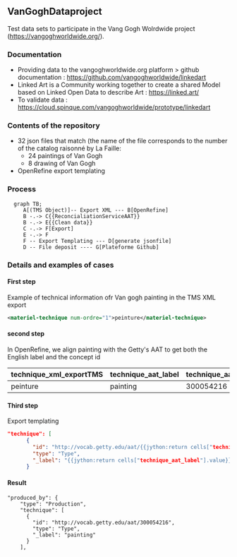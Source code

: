 ## VanGoghDataproject

Test data sets to participate in the Vang Gogh Wolrdwide project (https://vangoghworldwide.org/).

### Documentation 
* Providing data to the vangoghworldwide.org platform > github documentation : https://github.com/vangoghworldwide/linkedart
* Linked Art is a Community working together to create a shared Model based on Linked Open Data to describe Art : https://linked.art/
* To validate data : https://cloud.spinque.com/vangoghworldwide/prototype/linkedart

### Contents of the repository  

* 32 json files that match (the name of the file corresponds to the number of the catalog raisonné by La Faille:
  * 24 paintings of Van Gogh
  * 8 drawing of Van Gogh
* OpenRefine export templating

### Process 

```mermaid
  graph TB;
     A[(TMS Object)]-- Export XML --- B[OpenRefine]
     B -.-> C{{ReconcialiationServiceAAT}}
     B -.-> E{{Clean data}}
     C -.-> F[Export]
     E -.-> F
     F -- Export Templating --- D[generate jsonfile]
     D -- File deposit ---- G[Plateforme Github]
```

### Details and examples of cases

#### First step 
Example of technical information ofr Van gogh painting in the TMS XML export 
```xml
<materiel-technique num-ordre="1">peinture</materiel-technique>
```
 
#### second step 
In OpenRefine, we align painting with the Getty's AAT to get both the English label and the concept id

| technique_xml_exportTMS | technique_aat_label                          | technique_aat_id             |
|------------|--------------------------------------|-------------------------|
| peinture      | painting                  | 300054216            |

#### Third step 

Export templating
```json
"technique": [
      {
        "id": "http://vocab.getty.edu/aat/{{jython:return cells["technique_aat_id"].value}}",
        "type": "Type",
        "_label": "{{jython:return cells["technique_aat_label"].value}}"
      }
```
#### Result 

```jsonld
"produced_by": {
    "type": "Production",
    "technique": [
      {
        "id": "http://vocab.getty.edu/aat/300054216",
        "type": "Type",
        "_label": "painting"
      }
    ],
```

